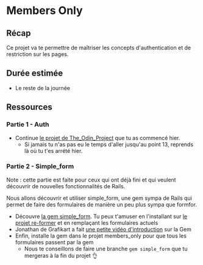 # Members Only
## Récap
Ce projet va te permettre de maîtriser les concepts d'authentication et de restriction sur les pages.

## Durée estimée
- Le reste de la journée

## Ressources
### Partie 1 - Auth

- Continue [le projet de The_Odin_Project](https://www.theodinproject.com/courses/ruby-on-rails/lessons/authentication) que tu as commencé hier. 
  - Si jamais tu n'as pas eu le temps d'aller jusqu'au point 13, reprends là où tu t'es arrété hier.

### Partie 2 - Simple_form
Note : cette partie est faite pour ceux qui ont déjà fini et qui veulent découvrir de nouvelles fonctionnalités de Rails. 

Nous allons découvrir et utiliser simple_form, une gem sympa de Rails qui permet de faire des formulaires de manière un peu plus sympa que formfor.

- Découvre [la gem simple_form](https://github.com/plataformatec/simple_form). Tu peux t'amuser en l'installant sur [le projet re-former](https://trello.com/c/gtYrubYH/60-champion-du-formulaire) et en remplaçant les formulaires actuels
- Jonathan de Grafikart a fait [une petite vidéo d'introduction](https://www.grafikart.fr/formations/ruby-on-rails/simple-form) sur la Gem
- Enfin, installe la gem dans le projet members_only pour que tous les formulaires passent par la gem
  - Nous te conseillons de faire une branche `gem simple_form` que tu mergeras à la fin du projet 👌